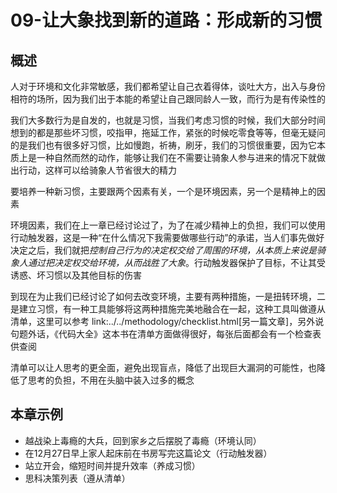 # 09-让大象找到新的道路：形成新的习惯


## 概述

人对于环境和文化非常敏感，我们都希望让自己衣着得体，谈吐大方，出入与身份相符的场所，因为我们出于本能的希望让自己跟同龄人一致，而行为是有传染性的

我们大多数行为是自发的，也就是习惯，当我们考虑习惯的时候，我们大部分时间想到的都是那些坏习惯，咬指甲，拖延工作，紧张的时候吃零食等等，但毫无疑问的是我们也有很多好习惯，比如慢跑，祈祷，刷牙，我们的习惯很重要，因为它本质上是一种自然而然的动作，能够让我们在不需要让骑象人参与进来的情况下就做出行动，这样可以给骑象人节省很大的精力

要培养一种新习惯，主要跟两个因素有关，一个是环境因素，另一个是精神上的因素

环境因素，我们在上一章已经讨论过了，为了在减少精神上的负担，我们可以使用行动触发器，这是一种“在什么情况下我需要做哪些行动”的承诺，当人们事先做好决定之后，我们就把*控制自己行为的决定权交给了周围的环境，从本质上来说是骑象人通过把决定权交给环境，从而战胜了大象*。行动触发器保护了目标，不让其受诱惑、坏习惯以及其他目标的伤害

到现在为止我们已经讨论了如何去改变环境，主要有两种措施，一是扭转环境，二是建立习惯，有一种工具能够将这两种措施完美地融合在一起，这种工具叫做遵从清单，这里可以参考 link:../../methodology/checklist.html[另一篇文章]，另外说句题外话，《代码大全》这本书在清单方面做得很好，每张后面都会有一个检查表供查阅

清单可以让人思考的更全面，避免出现盲点，降低了出现巨大漏洞的可能性，也降低了思考的负担，不用在头脑中装入过多的概念

## 本章示例

* 越战染上毒瘾的大兵，回到家乡之后摆脱了毒瘾（环境认同）
* 在12月27日早上家人起床前在书房写完这篇论文（行动触发器）
* 站立开会，缩短时间并提升效率（养成习惯）
* 思科决策列表（遵从清单）
